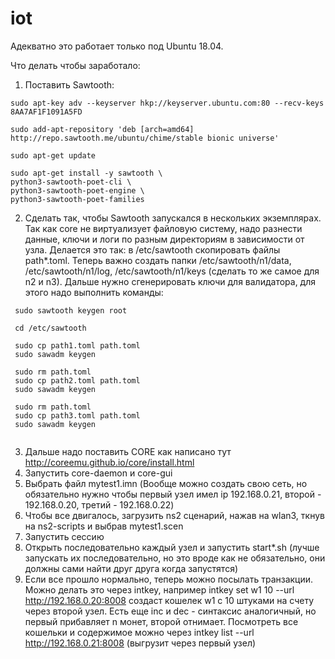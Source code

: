 # iot
Адекватно это работает только под Ubuntu 18.04.

Что делать чтобы заработало:
1) Поставить Sawtooth:

```
sudo apt-key adv --keyserver hkp://keyserver.ubuntu.com:80 --recv-keys 8AA7AF1F1091A5FD

sudo add-apt-repository 'deb [arch=amd64] http://repo.sawtooth.me/ubuntu/chime/stable bionic universe'

sudo apt-get update

sudo apt-get install -y sawtooth \
python3-sawtooth-poet-cli \
python3-sawtooth-poet-engine \
python3-sawtooth-poet-families

```
2) Сделать так, чтобы Sawtooth запускался в нескольких экземплярах. Так как core не виртуализует файловую систему, надо разнести данные, ключи и логи по разным директориям в зависимости от узла.
Делается это так: в /etc/sawtooth скопировать файлы path*.toml. Теперь важно создать папки /etc/sawtooth/n1/data, /etc/sawtooth/n1/log, /etc/sawtooth/n1/keys (сделать то же самое для n2 и n3).
Дальше нужно сгенерировать ключи для валидатора, для этого надо выполнить команды: 
```
 sudo sawtooth keygen root
 
 cd /etc/sawtooth
 
 sudo cp path1.toml path.toml
 sudo sawadm keygen
 
 sudo rm path.toml
 sudo cp path2.toml path.toml
 sudo sawadm keygen
 
 sudo rm path.toml
 sudo cp path3.toml path.toml
 sudo sawadm keygen
 
```
3) Дальше надо поставить CORE как написано тут http://coreemu.github.io/core/install.html
4) Запустить core-daemon и core-gui
5) Выбрать файл mytest1.imn
(Вообще можно создать свою сеть, но обязательно нужно чтобы первый узел имел ip 192.168.0.21, второй - 192.168.0.20, третий - 192.168.0.22)
6) Чтобы все двигалось, загрузить ns2 сценарий, нажав на wlan3, ткнув на ns2-scripts и выбрав mytest1.scen
7) Запустить сессию
8) Открыть последовательно каждый узел и запустить start*.sh (лучше запускать их последовательно, но это вроде как не обязательно, они должны сами найти друг друга когда запустятся)
9) Если все прошло нормально, теперь можно посылать транзакции. Можно делать это через intkey, например intkey set w1 10 --url http://192.168.0.20:8008 создаст кошелек w1 с 10 штуками на счету через второй узел. Есть еще inc и dec - синтаксис аналогичный, но первый прибавляет n монет, второй отнимает. Посмотреть все кошельки и содержимое можно через intkey list --url http://192.168.0.21:8008 (выгрузит через первый узел)
